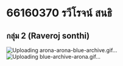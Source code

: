 # 66160370 รวีโรจน์ สนธิ
## กลุ่ม 2 (Raveroj sonthi)

![Uploading arona-arona-blue-archive.gif…]()
![Uploading blue-archive-arona.gif…]()
